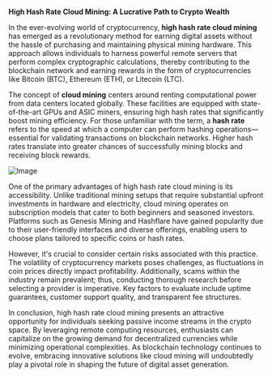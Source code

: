 **High Hash Rate Cloud Mining: A Lucrative Path to Crypto Wealth**

In the ever-evolving world of cryptocurrency, **high hash rate cloud mining** has emerged as a revolutionary method for earning digital assets without the hassle of purchasing and maintaining physical mining hardware. This approach allows individuals to harness powerful remote servers that perform complex cryptographic calculations, thereby contributing to the blockchain network and earning rewards in the form of cryptocurrencies like Bitcoin (BTC), Ethereum (ETH), or Litecoin (LTC).

The concept of **cloud mining** centers around renting computational power from data centers located globally. These facilities are equipped with state-of-the-art GPUs and ASIC miners, ensuring high hash rates that significantly boost mining efficiency. For those unfamiliar with the term, a **hash rate** refers to the speed at which a computer can perform hashing operations—essential for validating transactions on blockchain networks. Higher hash rates translate into greater chances of successfully mining blocks and receiving block rewards.

![Image](https://github.com/user-attachments/assets/31692037-0104-4703-abd1-696b6a7dd41b)

One of the primary advantages of high hash rate cloud mining is its accessibility. Unlike traditional mining setups that require substantial upfront investments in hardware and electricity, cloud mining operates on subscription models that cater to both beginners and seasoned investors. Platforms such as Genesis Mining and Hashflare have gained popularity due to their user-friendly interfaces and diverse offerings, enabling users to choose plans tailored to specific coins or hash rates.

However, it's crucial to consider certain risks associated with this practice. The volatility of cryptocurrency markets poses challenges, as fluctuations in coin prices directly impact profitability. Additionally, scams within the industry remain prevalent; thus, conducting thorough research before selecting a provider is imperative. Key factors to evaluate include uptime guarantees, customer support quality, and transparent fee structures.

In conclusion, high hash rate cloud mining presents an attractive opportunity for individuals seeking passive income streams in the crypto space. By leveraging remote computing resources, enthusiasts can capitalize on the growing demand for decentralized currencies while minimizing operational complexities. As blockchain technology continues to evolve, embracing innovative solutions like cloud mining will undoubtedly play a pivotal role in shaping the future of digital asset generation.